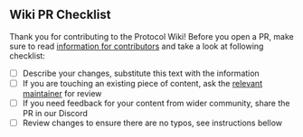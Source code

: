 ## Wiki PR Checklist

Thank you for contributing to the Protocol Wiki! Before you open a PR, make sure to read [information for contributors](https://epf.wiki/#/contributing) and take a look at following checklist:

- [ ] Describe your changes, substitute this text with the information
- [ ] If you are touching an existing piece of content, ask the [relevant maintainer](https://github.com/eth-protocol-fellows/protocol-studies/blob/maintainers/README.md#wiki-maintainers) for review
- [ ] If you need feedback for your content from wider community, share the PR in our Discord
- [ ] Review changes to ensure there are no typos, see instructions bellow

<!--
ℹ️ Checking for typos locally
1. Install [aspell](https://www.gnu.org/software/aspell/) for your platform.
2. Navigate to the project root and run:
```
 for f in **/*.md ; do echo $f ; aspell --lang=en_US --mode=markdown --home-dir=. --personal=wordlist.txt --ignore-case=true --camel-case --add-sgml-skip name list < $f | sort | uniq -c ; done
```

ℹ️ Fixing typos
1. Fix typos: Open the relevant files and fix any identified typos.
2. Update wordlist: If a flagged word is actually a project-specific term add it to `wordlist.txt` in the project root.
   Each word should be listed on a separate line.
 * 🚧 Remember:
    * When adding new words it must NOT have any spaces or special characters within or around it.
    * \`wordlist\` is NOT case sensitive.
    * Use backticks to quote code variables so as to not bloat the \`wordlist\`.
-->

